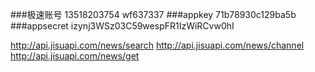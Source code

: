 ###极速账号 
13518203754
wf637337
###appkey
71b78930c129ba5b
###appsecret
izynj3WSz03C59wespFR1IzWiRCvw0hI



http://api.jisuapi.com/news/search
http://api.jisuapi.com/news/channel
http://api.jisuapi.com/news/get
